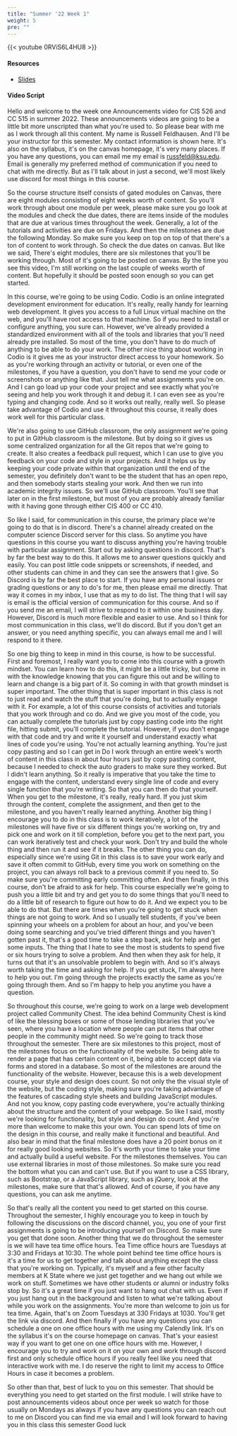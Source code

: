 ```yaml
---
title: "Summer '22 Week 1"
weight: 5
pre: ""
---
```


{{< youtube 0RViS6L4HU8 >}}

#### Resources

* <a href="slides" target="_blank">Slides</a>

#### Video Script

Hello and welcome to the week one Announcements video for CIS 526 and CC 515 in summer 2022. These announcements videos are going to be a little bit more unscripted than what you're used to. So please bear with me as I work through all this content. My name is Russell Feldhausen. And I'll be your instructor for this semester. My contact information is shown here. It's also on the syllabus, it's on the canvas homepage, it's very many places. If you have any questions, you can email me my email is russfeld@ksu.edu. Email is generally my preferred method of communication if you need to chat with me directly. But as I'll talk about in just a second, we'll most likely use discord for most things in this course. 

So the course structure itself consists of gated modules on Canvas, there are eight modules consisting of eight weeks worth of content. So you'll work through about one module per week, please make sure you go look at the modules and check the due dates, there are items inside of the modules that are due at various times throughout the week. Generally, a lot of the tutorials and activities are due on Fridays. And then the milestones are due the following Monday. So make sure you keep on top on top of that there's a ton of content to work through. So check the due dates on canvas. But like we said, There's eight modules, there are six milestones that you'll be working through. Most of it's going to be posted on canvas. By the time you see this video, I'm still working on the last couple of weeks worth of content. But hopefully it should be posted soon enough so you can get started. 

In this course, we're going to be using Codio. Codio is an online integrated development environment for education. It's really, really handy for learning web development. It gives you access to a full Linux virtual machine on the web, and you'll have root access to that machine. So if you need to install or configure anything, you sure can. However, we've already provided a standardized environment with all of the tools and libraries that you'll need already pre installed. So most of the time, you don't have to do much of anything to be able to do your work. The other nice thing about working in Codio is it gives me as your instructor direct access to your homework. So as you're working through an activity or tutorial, or even one of the milestones, if you have a question, you don't have to send me your code or screenshots or anything like that. Just tell me what assignments you're on. And I can go load up your code your project and see exactly what you're seeing and help you work through it and debug it. I can even see as you're typing and changing code. And so it works out really, really well. So please take advantage of Codio and use it throughout this course, it really does work well for this particular class. 

We're also going to use GitHub classroom, the only assignment we're going to put in GitHub classroom is the milestone. But by doing so it gives us some centralized organization for all the Git repos that we're going to create. It also creates a feedback pull request, which I can use to give you feedback on your code and style in your projects. And it helps us by keeping your code private within that organization until the end of the semester, you definitely don't want to be the student that has an open repo, and then somebody starts stealing your work. And then we run into academic integrity issues. So we'll use GitHub classroom. You'll see that later on in the first milestone, but most of you are probably already familiar with it having gone through either CIS 400 or CC 410. 

So like I said, for communication in this course, the primary place we're going to do that is in discord. There's a channel already created on the computer science Discord server for this class. So anytime you have questions in this course you want to discuss anything you're having trouble with particular assignment. Start out by asking questions in discord. That's by far the best way to do this. It allows me to answer questions quickly and easily. You can post little code snippets or screenshots, if needed, and other students can chime in and they can see the answers that I give. So Discord is by far the best place to start. If you have any personal issues or grading questions or any to do's for me, then please email me directly. That way it comes in my inbox, I use that as my to do list. The thing that I will say is email is the official version of communication for this course. And so if you send me an email, I will strive to respond to it within one business day. However, Discord is much more flexible and easier to use. And so I think for most communication in this class, we'll do discord. But if you don't get an answer, or you need anything specific, you can always email me and I will respond to it there. 

So one big thing to keep in mind in this course, is how to be successful. First and foremost, I really want you to come into this course with a growth mindset. You can learn how to do this, it might be a little tricky, but come in with the knowledge knowing that you can figure this out and be willing to learn and change is a big part of it. So coming in with that growth mindset is super important. The other thing that is super important in this class is not to just read and watch the stuff that you're doing, but to actually engage with it. For example, a lot of this course consists of activities and tutorials that you work through and co do. And we give you most of the code, you can actually complete the tutorials just by copy pasting code into the right file, hitting submit, you'll complete the tutorial. However, if you don't engage with that code and try and write it yourself and understand exactly what lines of code you're using. You're not actually learning anything. You're just copy pasting and so I can get in Do I work through an entire week's worth of content in this class in about four hours just by copy pasting content, because I needed to check the auto graders to make sure they worked. But I didn't learn anything. So it really is imperative that you take the time to engage with the content, understand every single line of code and every single function that you're writing. So that you can then do that yourself. When you get to the milestone, it's really, really hard. If you just skim through the content, complete the assignment, and then get to the milestone, and you haven't really learned anything. Another big thing I encourage you to do in this class is to work iteratively, a lot of the milestones will have five or six different things you're working on, try and pick one and work on it till completion, before you get to the next part, you can work iteratively test and check your work. Don't try and build the whole thing and then run it and see if it breaks. The other thing you can do, especially since we're using Git in this class is to save your work early and save it often commit to GitHub, every time you work on something on the project, you can always roll back to a previous commit if you need to. So make sure you're committing early committing often. And then finally, in this course, don't be afraid to ask for help. This course especially we're going to push you a little bit and try and get you to do some things that you'll need to do a little bit of research to figure out how to do it. And we expect you to be able to do that. But there are times when you're going to get stuck when things are not going to work. And so I usually tell students, if you've been spinning your wheels on a problem for about an hour, and you've been doing some searching and you've tried different things and you haven't gotten past it, that's a good time to take a step back, ask for help and get some inputs. The thing that I hate to see the most is students to spend five or six hours trying to solve a problem. And then when they ask for help, it turns out that it's an unsolvable problem to begin with. And so it's always worth taking the time and asking for help. If you get stuck, I'm always here to help you out. I'm going through the projects exactly the same as you're going through them. And so I'm happy to help you anytime you have a question. 

So throughout this course, we're going to work on a large web development project called Community Chest. The idea behind Community Chest is kind of like the blessing boxes or some of those lending libraries that you've seen, where you have a location where people can put items that other people in the community might need. So we're going to track those throughout the semester. There are six milestones to this project, most of the milestones focus on the functionality of the website. So being able to render a page that has certain content on it, being able to accept data via forms and stored in a database. So most of the milestones are around the functionality of the website. However, because this is a web development course, your style and design does count. So not only the the visual style of the website, but the coding style, making sure you're taking advantage of the features of cascading style sheets and building JavaScript modules. And not you know, copy pasting code everywhere, you're actually thinking about the structure and the content of your webpage. So like I said, mostly we're looking for functionality, but style and design do count. And you're more than welcome to make this your own. You can spend lots of time on the design in this course, and really make it functional and beautiful. And also bear in mind that the final milestone does have a 20 point bonus on it for really good looking websites. So it's worth your time to take your time and actually build a useful website. For the milestones themselves. You can use external libraries in most of those milestones. So make sure you read the bottom what you can and can't use. But if you want to use a CSS library, such as Bootstrap, or a JavaScript library, such as jQuery, look at the milestones, make sure that that's allowed. And of course, if you have any questions, you can ask me anytime. 

So that's really all the content you need to get started on this course. Throughout the semester, I highly encourage you to keep in touch by following the discussions on the discord channel, you, you one of your first assignments is going to be introducing yourself on Discord. So make sure you get that done soon. Another thing that we do throughout the semester is we will have tea time office hours. Tea Time office hours are Tuesdays at 3:30 and Fridays at 10:30. The whole point behind tee time office hours is it's a time for us to get together and talk about anything except the class that you're working on. Typically, it's myself and a few other faculty members at K State where we just get together and we hang out while we work on stuff. Sometimes we have other students or alumni or industry folks stop by. So it's a great time if you just want to hang out chat with us. Even if you just hang out in the background and listen to what we're talking about while you work on the assignments. You're more than welcome to join us for tea time. Again, that's on Zoom Tuesdays at 330 Fridays at 1030. You'll get the link via discord. And then finally if you have any questions you can schedule a one on one office hours with me using my Calendly link. It's on the syllabus it's on the course homepage on canvas. That's your easiest way if you want to get one on one office hours with me. However, I encourage you to try and work on it on your own and work through discord first and only schedule office hours if you really feel like you need that interactive work with me. I do reserve the right to limit my access to Office Hours in case it becomes a problem. 

So other than that, best of luck to you on this semester. That should be everything you need to get started on the first module. I will strike have to post announcements videos about once per week so watch for those usually on Mondays as always if you have any questions you can reach out to me on Discord you can find me via email and I will look forward to having you in this class this semester Good luck 

